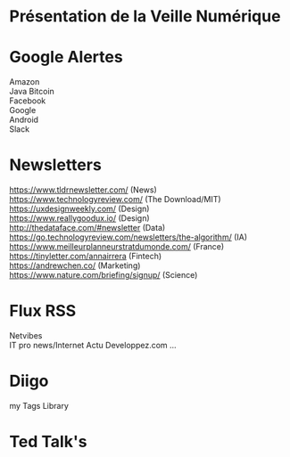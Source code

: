 # Présentation de la Veille Numérique


# Google Alertes 

Amazon  
Java
Bitcoin  
Facebook  
Google  
Android  
Slack  

# Newsletters

https://www.tldrnewsletter.com/ (News)  
https://www.technologyreview.com/ (The Download/MIT)  
https://uxdesignweekly.com/ (Design)  
https://www.reallygoodux.io/ (Design)  
http://thedataface.com/#newsletter (Data)  
https://go.technologyreview.com/newsletters/the-algorithm/ (IA)  
https://www.meilleurplanneurstratdumonde.com/ (France)  
https://tinyletter.com/annairrera (Fintech)  
https://andrewchen.co/ (Marketing)  
https://www.nature.com/briefing/signup/ (Science)  

# Flux RSS

Netvibes  
IT pro news/Internet Actu Developpez.com ...  

# Diigo

my Tags Library 

# Ted Talk's

